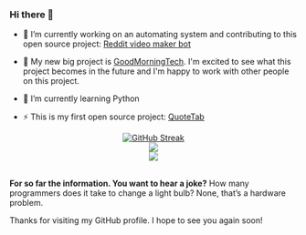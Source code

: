 ### Hi there 👋

- 🔭 I’m currently working on an automating system and contributing to this open source project: [Reddit video maker bot](https://github.com/elebumm/RedditVideoMakerBot)

- 📑 My new big project is [GoodMorningTech](https://github.com/GoodMorninTech/GoodMorningTech). I'm excited to see what this project becomes in the future and I'm happy to work with other people on this project.

- 🌱 I’m currently learning Python    

- ⚡ This is my first open source project:  [QuoteTab](https://github.com/OpenSourceSimon/QuoteTab)
 
<div align="center"> 
<a href="https://git.io/streak-stats"><img src="http://github-readme-streak-stats.herokuapp.com?user=OpenSourceSimon&amp;theme=github-dark-blue&amp;hide_border=true" alt="GitHub Streak"></a>
</div>
<div align="center"?
<a>
  <img src="https://github-readme-stats.vercel.app/api?username=OpenSourceSimon&show_icons=true&hide_border=true&count_private=true&theme=github_dark&include_all_commits=true"/></a>
  </div>
 <div align="center">
     <img src="https://komarev.com/ghpvc/?username=OpenSourceSimon"/></a>
    </div>
<br>  

<b>For so far the information. You want to hear a joke?</b>
How many programmers does it take to change a light bulb? None, that’s a hardware problem.

Thanks for visiting my GitHub profile. I hope to see you again soon!
